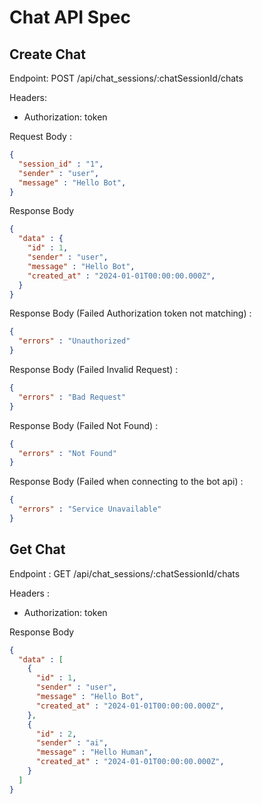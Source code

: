 # Chat API Spec

## Create Chat

Endpoint: POST /api/chat_sessions/:chatSessionId/chats

Headers: 
- Authorization: token

Request Body :

```json
{
  "session_id" : "1",
  "sender" : "user",
  "message" : "Hello Bot",
}
```

Response Body

```json
{
  "data" : {
    "id" : 1,
    "sender" : "user",
    "message" : "Hello Bot",
    "created_at" : "2024-01-01T00:00:00.000Z",
  } 
}
```

Response Body (Failed Authorization token not matching) :

```json
{
  "errors" : "Unauthorized"
}
```

Response Body (Failed Invalid Request) :

```json
{
  "errors" : "Bad Request"
}
```

Response Body (Failed Not Found) :

```json
{
  "errors" : "Not Found"
}
```

Response Body (Failed when connecting to the bot api) :

```json
{
  "errors" : "Service Unavailable"
}
```

## Get Chat

Endpoint : GET /api/chat_sessions/:chatSessionId/chats  

Headers :
- Authorization: token

Response Body

```json
{
  "data" : [
    {
      "id" : 1,
      "sender" : "user",
      "message" : "Hello Bot",
      "created_at" : "2024-01-01T00:00:00.000Z",
    },
    {
      "id" : 2,
      "sender" : "ai",
      "message" : "Hello Human",
      "created_at" : "2024-01-01T00:00:00.000Z",
    }
  ]
}
```